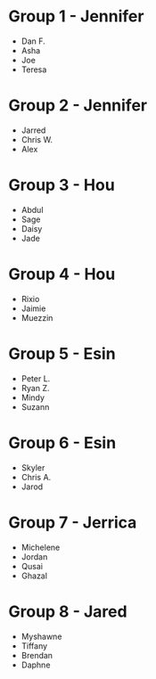 # Group 1 - Jennifer
* Dan F.
* Asha
* Joe
* Teresa

# Group 2 - Jennifer
* Jarred
* Chris W.
* Alex

# Group 3 - Hou
* Abdul
* Sage
* Daisy
* Jade

# Group 4 - Hou
* Rixio
* Jaimie
* Muezzin

# Group 5 - Esin
* Peter L.
* Ryan Z.
* Mindy
* Suzann

# Group 6 - Esin
* Skyler
* Chris A.
* Jarod

# Group 7 - Jerrica
* Michelene
* Jordan
* Qusai
* Ghazal

# Group 8 - Jared
* Myshawne
* Tiffany
* Brendan
* Daphne

